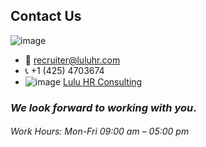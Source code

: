 ## Contact Us
![image](https://user-images.githubusercontent.com/5929388/221444306-dd72e8c0-9401-4905-9908-1bf55a935dc6.png)

* 📧 recruiter@luluhr.com
* 📞 +1 (425) 4703674
* <img class="inline w-5" style="margin:0" alt="image" src="https://user-images.githubusercontent.com/5929388/221443976-be2603ef-3403-4240-8425-629870cce5ba.png">   [Lulu HR Consulting](https://www.linkedin.com/company/lulu-hr-consulting)


### *We look forward to working with you*.

###### Work Hours: Mon-Fri 09:00 am – 05:00 pm



 
